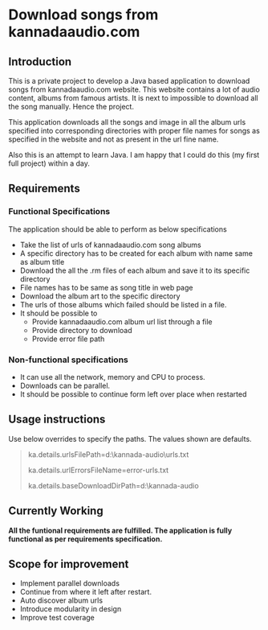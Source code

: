 # Download songs from kannadaaudio.com
## Introduction
This is a private project to develop a Java based application to download songs from 
kannadaaudio.com website. This website contains a lot of audio content, albums from famous artists.
It is next to impossible to download all the song manually. Hence the project. 

This application downloads all the songs and image in all the album urls specified into 
corresponding directories with proper file names for songs as specified in the website 
and not as present in the url fine name.

Also this is an attempt to learn Java. I am happy that I could do this (my first full project) within a day.
## Requirements
### Functional Specifications
The application should be able to perform as below specifications
- Take the list of urls of kannadaaudio.com song albums
- A specific directory has to be created for each album with name same as album title
- Download the all the .rm files of each album and save it to its specific directory
- File names has to be same as song title in web page
- Download the album art to the specific directory
- The urls of those albums which failed should be listed in a file.
- It should be possible to
    - Provide kannadaaudio.com album url list through a file
    - Provide directory to download
    - Provide error file path
    
### Non-functional specifications
- It can use all the network, memory and CPU to process.
- Downloads can be parallel.
- It should be possible to continue form left over place when restarted


## Usage instructions
Use below overrides to specify the paths. The values shown are defaults.

> ka.details.urlsFilePath=d:\\kannada-audio\\urls.txt
> 
> ka.details.urlErrorsFileName=error-urls.txt
> 
> ka.details.baseDownloadDirPath=d:\\kannada-audio

## Currently Working
**All the funtional requirements are fulfilled. The application is fully functional as per requirements specification.**

## Scope for improvement
- Implement parallel downloads
- Continue from where it left after restart.
- Auto discover album urls
- Introduce modularity in design
- Improve test coverage


